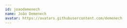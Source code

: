 ```yaml
---
id: joaodemenech
name: João Demenech
avatar: https://avatars.githubusercontent.com/demenech
---
```

<NextSeo noindex={true} nofollow={true} />
